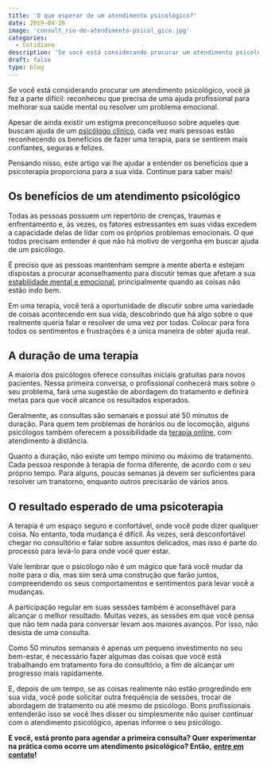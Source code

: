 ```yaml
---
title: 'O que esperar de um atendimento psicológico?'
date: 2019-04-26
image: 'consult_rio-de-atendimento-psicol_gico.jpg'
categories:
  - Cotidiano
description: 'Se você está considerando procurar um atendimento psicológico, você já fez a parte difícil: reconheceu que precisa melhorar sua saúde mental! Saiba mais...'
draft: false
type: blog
---
```


Se você está considerando procurar um atendimento psicológico, você já fez a parte difícil: reconheceu que precisa de uma ajuda profissional para melhorar sua saúde mental ou resolver um problema emocional.

Apesar de ainda existir um estigma preconceituoso sobre aqueles que buscam ajuda de um [psicólogo clínico](/pra-que-serve-um-psicologo-clinico/), cada vez mais pessoas estão reconhecendo os benefícios de fazer uma terapia, para se sentirem mais confiantes, seguras e felizes.

Pensando nisso, este artigo vai lhe ajudar a entender os benefícios que a psicoterapia proporciona para a sua vida. Continue para saber mais!

## **Os benefícios de um atendimento psicológico**

Todas as pessoas possuem um repertório de crenças, traumas e enfrentamento e, às vezes, os fatores estressantes em suas vidas excedem a capacidade delas de lidar com os próprios problemas emocionais. O que todos precisam entender é que não há motivo de vergonha em buscar ajuda de um psicólogo.

É preciso que as pessoas mantenham sempre a mente aberta e estejam dispostas a procurar aconselhamento para discutir temas que afetam a sua [estabilidade mental e emocional](/instabilidade-emocional/), principalmente quando as coisas não estão indo bem.

Em uma terapia, você terá a oportunidade de discutir sobre uma variedade de coisas acontecendo em sua vida, descobrindo que há algo sobre o que realmente queria falar e resolver de uma vez por todas. Colocar para fora todos os sentimentos e frustrações é a única maneira de obter ajuda real.

## **A duração de uma terapia**

A maioria dos psicólogos oferece consultas iniciais gratuitas para novos pacientes. Nessa primeira conversa, o profissional conhecerá mais sobre o seu problema, fará uma sugestão de abordagem do tratamento e definirá metas para que você alcance os resultados esperados.

Geralmente, as consultas são semanais e possui até 50 minutos de duração. Para quem tem problemas de horários ou de locomoção, alguns psicólogos também oferecem a possibilidade da [terapia online](/psicologo-online/), com atendimento à distância.

Quanto a duração, não existe um tempo mínimo ou máximo de tratamento. Cada pessoa responde à terapia de forma diferente, de acordo com o seu próprio tempo. Para alguns, poucas semanas já devem ser suficientes para resolver um transtorno, enquanto outros precisarão de vários anos.

## **O resultado esperado de uma psicoterapia**

A terapia é um espaço seguro e confortável, onde você pode dizer qualquer coisa. No entanto, toda mudança é difícil. Às vezes, será desconfortável chegar no consultório e falar sobre assuntos delicados, mas isso é parte do processo para levá-lo para onde você quer estar.

Vale lembrar que o psicólogo não é um mágico que fará você mudar da noite para o dia, mas sim será uma construção que farão juntos, compreendendo os seus comportamentos e sentimentos para levar você a mudanças.

A participação regular em suas sessões também é aconselhável para alcançar o melhor resultado. Muitas vezes, as sessões em que você pensa que não tem nada para conversar levam aos maiores avanços. Por isso, não desista de uma consulta.

Como 50 minutos semanais é apenas um pequeno investimento no seu bem-estar, é necessário fazer algumas das coisas que você está trabalhando em tratamento fora do consultório, a fim de alcançar um progresso mais rapidamente.

E, depois de um tempo, se as coisas realmente não estão progredindo em sua vida, você pode solicitar outra frequência de sessões, trocar de abordagem de tratamento ou até mesmo de psicólogo. Bons profissionais entenderão isso se você lhes disser ou simplesmente não quiser continuar com o atendimento psicológico, apenas informe o seu psicólogo.

**E você, está pronto para agendar a primeira consulta? Quer experimentar na prática como ocorre um atendimento psicológico? Então,** [**entre em contato**](/contato/)**!**
